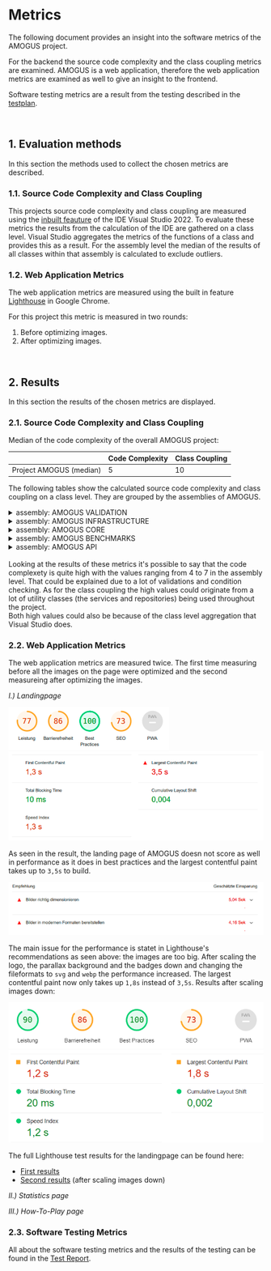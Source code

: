 # Metrics

The following document provides an insight into the software metrics of the AMOGUS project. 

For the backend the source code complexity and the class coupling metrics are examined. AMOGUS is a web application, therefore the web application metrics are examined as well to give an insight to the frontend.

Software testing metrics are a result from the testing described in the [testplan](https://cumgroup.github.io/AMOGUS/Developer%20Docs/4.%20Testing/Testplan/).

<br>

## 1. Evaluation methods

In this section the methods used to collect the chosen metrics are described.

### 1.1. Source Code Complexity and Class Coupling

This projects source code complexity and class coupling are measured using the [inbuilt feauture](https://learn.microsoft.com/en-us/visualstudio/code-quality/code-metrics-values?view=vs-2022) of the IDE Visual Studio 2022. To evaluate these metrics the results from the calculation of the IDE are gathered on a class level. Visual Studio aggregates the metrics of the functions of a class and provides this as a result. For the assembly level the median of the results of all classes within that assembly is calculated to exclude outliers.

### 1.2. Web Application Metrics

The web application metrics are measured using the built in feature [Lighthouse](https://developer.chrome.com/docs/lighthouse/) in Google Chrome.

For this project this metric is measured in two rounds:
1. Before optimizing images.
2. After optimizing images. 

<br>

## 2. Results

In this section the results of the chosen metrics are displayed.

### 2.1. Source Code Complexity and Class Coupling

Median of the code complexity of the overall AMOGUS project:

|            |Code Complexity|Class Coupling|
|-|-|-|
|Project AMOGUS (median) | 5 |10|

The following tables show the calculated source code complexity and class coupling on a class level. They are grouped by the assemblies of AMOGUS.

<details>
  <summary>assembly: AMOGUS VALIDATION</summary>

|            |Code Complexity|Class Coupling|
|-|-|-|
|assembly: AMOGUS VALIDATION (median) |1 |10|
|RegisterValidator| 1| 10|
|StatsValidator |1 |10|
|GameSessionValidator| 1| 10|
|AddValidators| 1 |2|
</details>

<details>
  <summary>assembly: AMOGUS INFRASTRUCTURE</summary>

|            |Code Complexity|Class Coupling|
|-|-|-|
|assembly: AMOGUS INFRASTRUCTURE (median) |6 |17|
|DateTimeWrapper |3 |4|
|UserMedalRepository| 3| 13|
|RoleManagerWrapper |3 |15|
|GameSessionRepository| 5| 15|
|TokenFactory |6| 21|
|DependecyInjection| 6| 34|
|UserStatsRepository |9 |17|
|UserService |9 |18|
|UserManagerWrapper| 13 |16|
|ApplicationDbContext |16| 23|
|AuthService |22 |38|
</details>

<details>
  <summary>assembly: AMOGUS CORE</summary>

|            |Code Complexity|Class Coupling|
|-|-|-|
|assembly: AMOGUS CORE (median) |4| 3|
|DependencyInjection| 2| 2|
|UserRoles |1 |0|
|Result |54 |11|
|Result<A>| 69 |12|
|ResultState |1| 0|
|AuthFailureException| 4| 3|
|RecordNotFoundException |1| 1|
|UserOperationException| 4 |3|
|IDateTime |2| 1|
|IJwtConfiguration |3| 0|
|IMailerConfiguration |4 |0|
|IQuestionRepoConfiguration| 1| 0|
|JwtConfiguration |7 |2|
|MailerConfiguration |9| 2|
|QuestionRepoConfiguration |3| 2|
|IApplicationDbContext |13 |8|
|IRoleManager |2 |3|
|IUserManager |12| 8|
|IExerciseFactory |2 |1|
|IExerciseService |3| 3|
|IGameService |3 |4|
|ILeaderboardService| 1| 2|
|ImailerService |2 |1|
|IQuestionFileAccessor| 7| 5|
|IStatsService |4 |6|
|IStreakService |2| 3|
|IGameSessionRepository| 4| 5|
|IUserMedalRepository |2 |3|
|IUserStatsRepository| 7| 5|
|ITokenFactory |4| 6|
|ITeacherService |4| 5|
|IAuthService |3 |6|
|IUserService |3| 4|
|LeaderboardApiModel| 7 |2|
|LeaderboardUserCorrectRatio |4| 0|
|LeaderboardUserStreak |4 |0|
|LoginApiModel |4| 0|
|LoginResultApiModel| 9| 2|
|RegisterApiModel |6 |0|
|UserApiModel |10 |1|
|UserStatsApiModel| 23| 8|
|CategoryType |1| 0|
|DifficultyType |1| 0|
|UserMedalType |1| 0|
|MailTextStatics| 1| 0|
|GameSession |24| 8|
|Question |17| 3|
|UserMedal| 10| 9|
|UserStats| 21| 6|
|MentalExerciseModel| 16 |2|
|MentalExerciseFactory| 41| 20|
|ExerciseService |16| 12|
|GameService |9| 23|
|QuestionFileAccessor |16| 24|
|StatsService |24| 29|
|StreaksService |8| 10|
|LeaderboardService |8| 14|
|MailerService |7| 19|
|TeacherService |7| 17|
|ApplicationUser| 2 |1|
</details>

<details>
  <summary>assembly: AMOGUS BENCHMARKS</summary>

|            |Code Complexity|Class Coupling|
|-|-|-|
|assembly: AMOGUS BENCHMARKS (median)| 7| 6|
|Program |2| 3|
|MentalExerciseFactoryBenchmarks| 7| 6|
|ExerciseServiceBenchmarks |29| 21|

</details>

<details>
  <summary>assembly: AMOGUS API</summary>

|            |Code Complexity|Class Coupling|
|-|-|-|
|AMOGUS API |5| 19|
|Program |4| 36|
|UserController |14 |25|
|TeacherController| 7| 23|
|StatsController| 8| 19|
|InformationController |2| 10|
|HealthController |1 |6|
|GameController |10| 24|
|AuthController |3| 15|
|StreakUpdateScheduler| 5| 14|
|SendMailServiceScheduler |5| 16|
|DependencyInjection |2| 23|

</details>

<br>
Looking at the results of these metrics it's possible to say that the code complexety is quite high with the values ranging from 4 to 7 in the assembly level. That could be explained due to a lot of validations and condition checking. 
As for the class coupling the high values could originate from a lot of utility classes (the services and repositories) being used throughout the project.

<br>
Both high values could also be because of the class level aggregation that Visual Studio does.


<br>

### 2.2.  Web Application Metrics

The web application metrics are measured twice. The first time measuring before all the images on the page were optimized and the second measureing after optimizing the images.

*I.) Landingpage* <br>

<img src="../../assets/images/metrics/webapp/before/landingpage/wamLandingPage1.png" alt="Landingpage Results"></img><br>
<img src="../../assets/images/metrics/webapp/before/landingpage/wamLandingPage2.png" alt="Landingpage Results"></img>

As seen in the result, the landing page of AMOGUS doesn not score as well in performance as it does in best practices and the largest contentful paint takes up to `3,5s` to build. 

<img src="../../assets/images/metrics/webapp/before/landingpage/wamLandingPageEmpfehlungen.png" alt="Landingpage Results"></img>

The main issue for the performance is statet in Lighthouse's recommendations as seen above: the images are too big. After scaling the logo, the parallax background and the badges down and changing the fileformats to `svg` and `webp` the performance increased. The largest contentful paint now only takes up `1,8s` instead of `3,5s`. Results after scaling images down:

<img src="../../assets/images/metrics/webapp/after/landingpage/wamAfterLanding1.png" alt="Landingpage Results"></img>
<br>
<img src="../../assets/images/metrics/webapp/after/landingpage/wamAfterLanding2.png" alt="Landingpage Results"></img>

The full Lighthouse test results for the landingpage can be found here: <br>
- [First results](https://cumgroup.github.io/AMOGUS/Developer%20Docs/5.%20Metrics/Web%20Application%20Metrics/First%20Results/Landingpage/)
- [Second results](https://cumgroup.github.io/AMOGUS/Developer%20Docs/5.%20Metrics/Web%20Application%20Metrics/Second%20Results/Landingpage/) (after scaling images down)

*II.) Statistics page* <br>


*III.) How-To-Play page* <br>

### 2.3. Software Testing Metrics

All about the software testing metrics and the results of the testing can be found in the [Test Report](https://cumgroup.github.io/AMOGUS/Developer%20Docs/4.%20Testing/zTest%20Report/).





